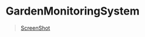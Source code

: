 # GardenMonitoringSystem
<blockquote class="imgur-embed-pub" lang="en" data-id="a/s1eR9nR"><a href="//imgur.com/a/s1eR9nR">ScreenShot</a></blockquote><script async src="//s.imgur.com/min/embed.js" charset="utf-8"></script>

